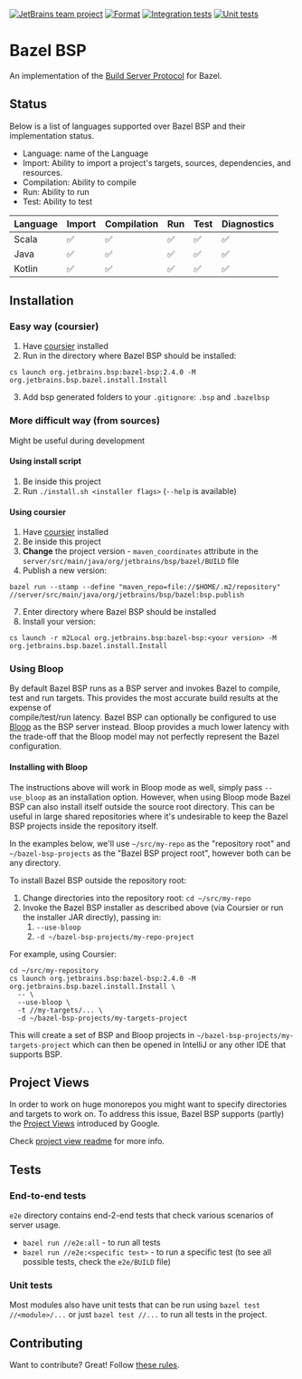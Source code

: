 [![JetBrains team project](http://jb.gg/badges/team.svg)](https://confluence.jetbrains.com/display/ALL/JetBrains+on+GitHub)
[![Format](https://github.com/JetBrains/bazel-bsp/actions/workflows/format.yml/badge.svg)](https://github.com/JetBrains/bazel-bsp/actions/workflows/format.yml)
[![Integration tests](https://github.com/JetBrains/bazel-bsp/actions/workflows/integration-tests.yml/badge.svg)](https://github.com/JetBrains/bazel-bsp/actions/workflows/integration-tests.yml)
[![Unit tests](https://github.com/JetBrains/bazel-bsp/actions/workflows/unit-tests.yml/badge.svg)](https://github.com/JetBrains/bazel-bsp/actions/workflows/unit-tests.yml)

# Bazel BSP

An implementation of the [Build Server Protocol](https://github.com/build-server-protocol/build-server-protocol) for
Bazel.

## Status

Below is a list of languages supported over Bazel BSP and their implementation status.

- Language: name of the Language
- Import: Ability to import a project's targets, sources, dependencies, and resources.
- Compilation: Ability to compile
- Run: Ability to run
- Test: Ability to test

| Language | Import | Compilation | Run | Test | Diagnostics |
| - | - | - | - | - | - |
| Scala | ✅ | ✅ | ✅ | ✅ | ✅ |
| Java | ✅ | ✅ | ✅ | ✅ | ✅ |
| Kotlin | ✅ | ✅ | ✅ | ✅ | ✅ |

## Installation

### Easy way (coursier)

1. Have [coursier](https://get-coursier.io/docs/cli-installation) installed
2. Run in the directory where Bazel BSP should be installed:

```shell
cs launch org.jetbrains.bsp:bazel-bsp:2.4.0 -M org.jetbrains.bsp.bazel.install.Install
```

3. Add bsp generated folders to your `.gitignore`: `.bsp` and `.bazelbsp`

### More difficult way (from sources)

Might be useful during development

#### Using install script

1. Be inside this project
2. Run `./install.sh <installer flags>` (`--help` is available)

#### Using coursier

1. Have [coursier](https://get-coursier.io/docs/cli-installation) installed
2. Be inside this project
3. **Change** the project version - `maven_coordinates` attribute in
   the `server/src/main/java/org/jetbrains/bsp/bazel/BUILD` file
4. Publish a new version:

```shell
bazel run --stamp --define "maven_repo=file://$HOME/.m2/repository" //server/src/main/java/org/jetbrains/bsp/bazel:bsp.publish
```

7. Enter directory where Bazel BSP should be installed
8. Install your version:

```shell
cs launch -r m2Local org.jetbrains.bsp:bazel-bsp:<your version> -M org.jetbrains.bsp.bazel.install.Install
```

### Using Bloop

By default Bazel BSP runs as a BSP server and invokes Bazel to compile, test and run targets. 
This provides the most accurate build results at the expense of  
compile/test/run latency.  Bazel BSP can optionally be configured to use [Bloop](https://scalacenter.github.io/bloop/) 
as the BSP server instead. Bloop provides a much lower latency with the trade-off that the Bloop model
may not perfectly represent the Bazel configuration.

#### Installing with Bloop

The instructions above will work in Bloop mode as well, simply pass ``--use_bloop`` as an installation option.
However, when using Bloop mode Bazel BSP can also install itself outside the source root directory.  This can
be useful in large shared repositories where it's undesirable to keep the Bazel BSP projects inside the 
repository itself.

In the examples below, we'll use ``~/src/my-repo`` as the "repository root" and ``~/bazel-bsp-projects`` as the 
"Bazel BSP project root", however both can be any directory.

To install Bazel BSP outside the repository root:

1) Change directories into the repository root: ``cd ~/src/my-repo``
2) Invoke the Bazel BSP installer as described above (via Coursier or run the installer JAR directly), passing in:
   1) ``--use-bloop``
   2) ``-d ~/bazel-bsp-projects/my-repo-project``
   
For example, using Coursier:

```shell
cd ~/src/my-repository
cs launch org.jetbrains.bsp:bazel-bsp:2.4.0 -M org.jetbrains.bsp.bazel.install.Install \
  -- \
  --use-bloop \
  -t //my-targets/... \
  -d ~/bazel-bsp-projects/my-targets-project 
```

This will create a set of BSP and Bloop projects in ``~/bazel-bsp-projects/my-targets-project`` which can then be opened 
in IntelliJ or any other IDE that supports BSP.  

## Project Views

In order to work on huge monorepos you might want to specify directories and targets to work on. To address this issue,
Bazel BSP supports (partly) the [Project Views](https://ij.bazel.build/docs/project-views.html) introduced by Google.

Check [project view readme](executioncontext/projectview/README.md) for more info.

## Tests

### End-to-end tests

`e2e` directory contains end-2-end tests that check various scenarios of server usage.

- `bazel run //e2e:all` - to run all tests
- `bazel run //e2e:<specific test>` - to run a specific test (to see all possible tests, check the `e2e/BUILD` file)

### Unit tests

Most modules also have unit tests that can be run using `bazel test //<module>/...` or just `bazel test //...` to run
all tests in the project.

## Contributing

Want to contribute? Great! Follow [these rules](docs/dev/CONTRIBUTING.md).
